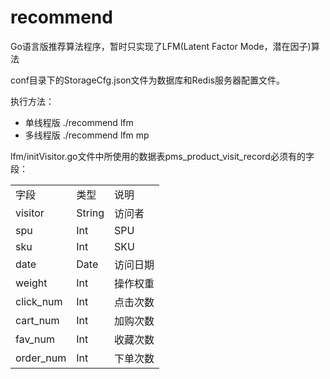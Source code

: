 # recommend
Go语言版推荐算法程序，暂时只实现了LFM(Latent Factor Mode，潜在因子)算法

conf目录下的StorageCfg.json文件为数据库和Redis服务器配置文件。

执行方法：
* 单线程版 ./recommend lfm
* 多线程版 ./recommend lfm mp

lfm/initVisitor.go文件中所使用的数据表pms_product_visit_record必须有的字段：
<table>
<tr>
  <td>字段</td><td>类型</td><td>说明</td>
</tr>
<tr>  
  <td>visitor</td><td>String</td><td>访问者</td>
</tr>
<tr>
  <td>spu</td><td>Int</td><td>SPU</td>
</tr>
<tr>
  <td>sku</td><td>Int</td><td>SKU</td>
</tr>
<tr>
  <td>date</td><td>Date</td><td>访问日期</td>
</tr>
<tr>
  <td>weight</td><td>Int</td><td>操作权重</td>
</tr>
<tr>
  <td>click_num</td><td>Int</td><td>点击次数</td>
</tr>
<tr>
  <td>cart_num</td><td>Int</td><td>加购次数</td>
</tr>
<tr>
  <td>fav_num</td><td>Int</td><td>收藏次数</td>
</tr>
<tr>
  <td>order_num</td><td>Int</td><td>下单次数</td>
</tr>
</table>
